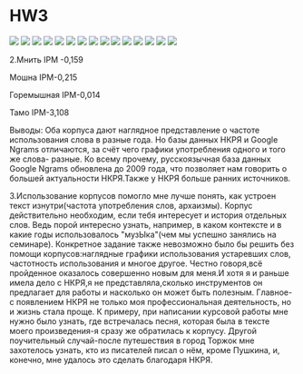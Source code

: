 # HW3
![](lemmatizirovanny.png)
![](img1.png)
![](img2.png)
![](img3.png)
![](img4.png)
![](img5.png)
![](img6.png)
![](mnit.png)
![](mnit2.png)
![](moshna.png)
![](moshna2.png)
![](tamo.png)
![](tamo2.png)
![](goremyshnaya.png)
![](goremyshnaya2.png)

2.Мнить IPM -0,159

Мошна IPM-0,215

Горемышная IPM-0,014

Тамо IPM-3,108

Выводы:
Оба корпуса дают наглядное представление о частоте использования слова в разные года.
Но базы данных НКРЯ и Google Ngrams отличаются, за счёт чего графики употребления одного и того же слова- разные.
Ко всему прочему, русскоязычная база данных   Google Ngrams обновлена до 2009 года, что позволяет нам говорить о большей актуальности НКРЯ.Также у НКРЯ больше ранних источников.

3.Использование корпусов помогло мне лучше понять, как устроен текст изнутри(частота употребления слов, архаизмы). Корпус действительно необходим, если тебя интересует и история отдельных слов. Ведь порой интересно узнать, например, в каком контексте и в какие годы использовалось "музЫка"(чем мы успешно занялись на семинаре).
Конкретное задание также невозможно было бы решить без помощи корпусов:наглядные графики использования устаревших слов, частотность использования и многое другое.
Честно говоря,всё пройденное оказалось совершенно новым для меня.И хотя я и раньше имела дело с НКРЯ,я не представляла,сколько инструментов он предлагает для работы и насколько он может быть полезным.
Главное-с появлением НКРЯ не только моя профессиональная деятельность, но и жизнь стала проще. К примеру, при написании курсовой работы мне нужно было узнать, где встречалась песня, которая была в тексте моего произведения-я сразу же обратилась к корпусу. Другой поучительный случай-после путешествия в город Торжок мне захотелось узнать, кто из писателей писал о нём, кроме Пушкина, и, конечно, мне удалось это сделать благодаря НКРЯ.
